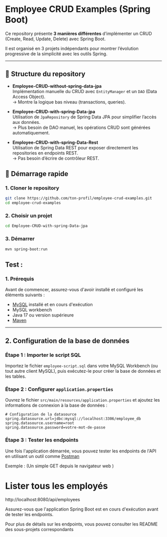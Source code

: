 # Employee CRUD Examples (Spring Boot)

Ce repository présente **3 manières différentes** d’implémenter un CRUD (Create, Read, Update, Delete) avec Spring Boot.

Il est organisé en 3 projets indépendants pour montrer l’évolution progressive de la simplicité avec les outils Spring.

---

## 📂 Structure du repository

- **Employee-CRUD-without-spring-data-jpa**  
  Implémentation manuelle du CRUD avec `EntityManager` et un `DAO` (Data Access Object).  
  → Montre la logique bas niveau (transactions, queries).

- **Employee-CRUD-with-spring-Data-jpa**  
  Utilisation de `JpaRepository` de Spring Data JPA pour simplifier l’accès aux données.  
  → Plus besoin de DAO manuel, les opérations CRUD sont générées automatiquement.

- **Employee-CRUD-with-spring-Data-Rest**  
  Utilisation de Spring Data REST pour exposer directement les repositories en endpoints REST.  
  → Pas besoin d’écrire de contrôleur REST.


## 🚀 Démarrage rapide

### 1. Cloner le repository
```bash
git clone https://github.com/ton-profil/employee-crud-examples.git
cd employee-crud-examples
```
### 2. Choisir un projet
```bash
cd Employee-CRUD-with-spring-Data-jpa
```
### 3. Démarrer 
```bash
mvn spring-boot:run
```
## Test :

### 1. Prérequis

Avant de commencer, assurez-vous d'avoir installé et configuré les éléments suivants :

- [MySQL](https://dev.mysql.com/downloads/) installé et en cours d'exécution
- MySQL workbench
- Java 17 ou version supérieure
- [Maven](https://maven.apache.org/download.cgi)

---

## 2. Configuration de la base de données

### Étape 1 : Importer le script SQL
Importez le fichier `employee-script.sql` dans votre MySQL Workbench (ou tout autre client MySQL), puis exécutez-le pour créer la base de données et les tables.

### Étape 2 : Configurer `application.properties`
Ouvrez le fichier `src/main/resources/application.properties` et ajoutez les informations de connexion à la base de données :

```properties
# Configuration de la datasource
spring.datasource.url=jdbc:mysql://localhost:3306/employee_db
spring.datasource.username=root
spring.datasource.password=votre-mot-de-passe
```

### Étape 3 : Tester les endpoints

Une fois l'application démarrée, vous pouvez tester les endpoints de l'API en utilisant un outil comme [Postman](https://www.postman.com/)  

Exemple :  (Un simple GET depuis le navigateur web )

# Lister tous les employés
http://localhost:8080/api/employees

Assurez-vous que l'application Spring Boot est en cours d'exécution avant de tester les endpoints.

Pour plus de détails sur les endpoints, vous pouvez consulter les README des sous-projets correspondants



